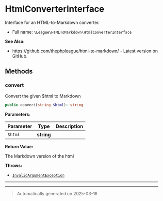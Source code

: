 
# HtmlConverterInterface

Interface for an HTML-to-Markdown converter.



* Full name: `\League\HTMLToMarkdown\HtmlConverterInterface`

**See Also:**

* https://github.com/thephpleague/html-to-markdown/ - Latest version on GitHub.



## Methods


### convert

Convert the given $html to Markdown

```php
public convert(string $html): string
```








**Parameters:**

| Parameter | Type | Description |
|-----------|------|-------------|
| `$html` | **string** |  |


**Return Value:**

The Markdown version of the html



**Throws:**

- [`InvalidArgumentException`](../../InvalidArgumentException.md)



***


***
> Automatically generated on 2025-03-18

